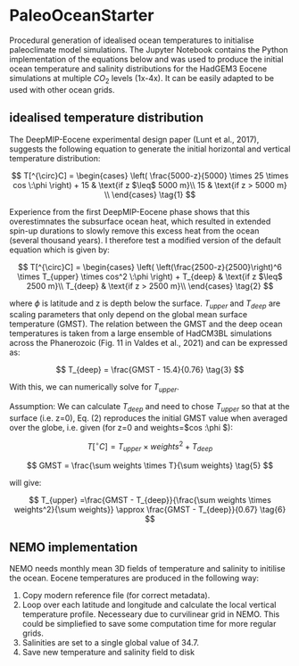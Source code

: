 # PaleoOceanStarter
Procedural generation of idealised ocean temperatures to initialise paleoclimate model simulations. The Jupyter Notebook contains the Python implementation of the equations below
and was used to produce the initial ocean temperature and salinity distributions for the HadGEM3 Eocene simulations at multiple $CO_2$ levels (1x-4x). It can be easily adapted
to be used with other ocean grids.

## idealised temperature distribution
The DeepMIP-Eocene experimental design paper (Lunt et al., 2017), suggests the following equation to generate the initial horizontal and vertical temperature distribution:

$$   T[^{\circ}C] =
\begin{cases}
  \left( \frac{5000-z}{5000} \times 25 \times cos \:\phi \right) + 15 & \text{if z $\leq$ 5000 m}\\
  15 & \text{if z > 5000 m} \\
\end{cases} 
\tag{1}
$$

Experience from the first DeepMIP-Eocene phase shows that this overestimnates the subsurface ocean heat, which resulted in extended spin-up durations to slowly remove this excess heat from the ocean (several thousand years). I therefore test a modified version of the default equation which is given by:

$$   T[^{\circ}C] =
\begin{cases}
  \left( \left(\frac{2500-z}{2500}\right)^6 \times T_{upper}  \times cos^2 \:\phi \right) + T_{deep} & \text{if z $\leq$ 2500 m}\\
  T_{deep} & \text{if z > 2500 m}\\
\end{cases} 
\tag{2}
$$

where $\phi$ is latitude and z is depth below the surface. $T_{upper}$ and $T_{deep}$ are scaling parameters that only depend on the global mean surface temperature (GMST). The relation between the GMST and the deep ocean temperatures is taken from a large ensemble of HadCM3BL simulations across the Phanerozoic (Fig. 11 in Valdes et al., 2021) and can be expressed as:

$$
T_{deep} = \frac{GMST - 15.4}{0.76}
\tag{3}
$$

With this, we can numerically solve for $T_{upper}$. 

Assumption:  We can calculate $T_{deep}$ and need to chose $T_{upper}$ so that at the surface (i.e. z=0), Eq. (2) reproduces the initial GMST value when averaged over the globe, i.e. given (for z=0 and weights=$cos \:\phi $):

$$
T[^{\circ}C] = T_{upper} \times weights^2 + T_{deep}
\tag{4}
$$

$$
GMST = \frac{\sum weights \times T}{\sum weights}
\tag{5}
$$

will give:

$$
T_{upper} =\frac{GMST - T_{deep}}{\frac{\sum weights \times weights^2}{\sum weights}} \approx \frac{GMST - T_{deep}}{0.67}
\tag{6}
$$

## NEMO implementation
NEMO needs monthly mean 3D fields of temperature and salinity to initilise the ocean. Eocene temperatures are produced in the following way:
1. Copy modern reference file (for correct metadata).
2. Loop over each latitude and longitude and calculate the local vertical temperature profile. Necesseary due to curvilinear grid in NEMO. This could be simpliefied to save some computation time for more regular grids.
3. Salinities are set to a single global value of 34.7.
4. Save new temperature and salinity field to disk

